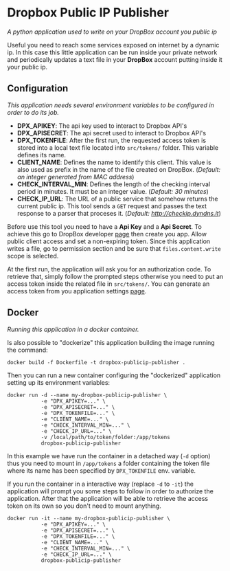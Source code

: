 # Dropbox Public IP Publisher
*A python application used to write on your DropBox account you public ip*

Useful you need to reach some services exposed on internet by a dynamic ip. In this case this little
application can be run inside your private network and periodically updates a text file in your **DropBox**
account putting inside it your public ip.

## Configuration
*This application needs several environment variables to be configured in order to do its job.*

+ **DPX_APIKEY**: The api key used to interact to Dropbox API's
+ **DPX_APISECRET**: The api secret used to interact to Dropbox API's
+ **DPX_TOKENFILE**: After the first run, the requested access token is stored into a local text
                     file located into `src/tokens/` folder. This variable defines its name.
+ **CLIENT_NAME**: Defines the name to identify this client. This value is also used as prefix in
                   the name of the file created on DropBox. (*Default: an integer generated from MAC address*)
+ **CHECK_INTERVAL_MIN**: Defines the length of the checking interval period in minutes.
                          It must be an integer value. (*Default: 30 minutes*)
+ **CHECK_IP_URL**: The URL of a public service that somehow returns the current public ip.
                    This tool sends a `GET` request and passes the text response to a parser that proceses it.
                    (*Default: http://checkip.dyndns.it*)

Before use this tool you need to have a **Api Key** and a **Api Secret**.
To achieve this go to DropBox developer [page](https://www.dropbox.com/developers) then create you app.
Allow public client access and set a non-expiring token.
Since this application writes a file, go to permission section and be sure that `files.content.write`
scope is selected.

At the first run, the application will ask you for an authorization code. To retrieve that, simply follow the
prompted steps otherwise you need to put an access token inside the related file in `src/tokens/`. You can
generate an access token from you application settings [page](https://www.dropbox.com/developers/apps).

## Docker
*Running this application in a docker container.*

Is also possible to "dockerize" this application building the image running the command:
```
docker build -f Dockerfile -t dropbox-publicip-publisher .
```
Then you can run a new container configuring the "dockerized" application setting up its environment variables:
```
docker run -d --name my-dropbox-publicip-publisher \
           -e "DPX_APIKEY=..." \
           -e "DPX_APISECRET=..." \
           -e "DPX_TOKENFILE=..." \
           -e "CLIENT_NAME=..." \
           -e "CHECK_INTERVAL_MIN=..." \
           -e "CHECK_IP_URL=..." \
           -v /local/path/to/token/folder:/app/tokens
           dropbox-publicip-publisher
```
In this example we have run the container in a detached way (`-d` option) thus you need to
mount in `/app/tokens` a folder containing the token file where its name has been specified
by `DPX_TOKENFILE` env. variable.

If you run the container in a interactive way (replace `-d` to `-it`) the application will
prompt you some steps to follow in order to authorize the application. After that the application
will be able to retrieve the access token on its own so you don't need to mount anything.
```
docker run -it --name my-dropbox-publicip-publisher \
           -e "DPX_APIKEY=..." \
           -e "DPX_APISECRET=..." \
           -e "DPX_TOKENFILE=..." \
           -e "CLIENT_NAME=..." \
           -e "CHECK_INTERVAL_MIN=..." \
           -e "CHECK_IP_URL=..." \
           dropbox-publicip-publisher
```

